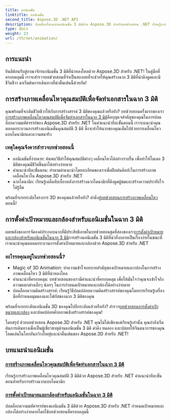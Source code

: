 ```yaml
---
title: แอนิเมชั่น
linktitle: แอนิเมชั่น
second_title: Aspose.3D .NET API
description: ปลดล็อกโลกแห่งแอนิเมชั่น 3 มิติด้วย Aspose.3D สำหรับบทช่วยสอน .NET เรียนรู้การสร้างภาพเคลื่อนไหวและตั้งค่าเป้าหมายและกล้องสำหรับฉากไดนามิกได้อย่างง่ายดาย
type: docs
weight: 23
url: /th/net/animation/
---
```

## การแนะนำ

ยินดีต้อนรับสู่อาณาจักรแอนิเมชั่น 3 มิติที่น่าหลงใหลด้วย Aspose.3D สำหรับ .NET! ในคู่มือที่ครอบคลุมนี้ เราจะสำรวจบทช่วยสอนที่จำเป็นสองบทที่จะช่วยให้คุณสร้างฉาก 3 มิติที่น่าดึงดูดและมีชีวิตชีวา มาเริ่มต้นการเดินทางที่น่าตื่นเต้นนี้ด้วยกัน!

## การสร้างภาพเคลื่อนไหวคุณสมบัติเพื่อจัดทำเอกสารในฉาก 3 มิติ
 คุณพร้อมที่จะเติมชีวิตชีวาให้กับการสร้างสรรค์ 3 มิติของคุณแล้วหรือยัง? บทช่วยสอนครั้งแรกของเรา[การสร้างภาพเคลื่อนไหวคุณสมบัติเพื่อจัดทำเอกสารในฉาก 3 มิติ](./property-to-document/)คือกุญแจสำคัญของคุณในการปลดล็อกความมหัศจรรย์ของ Aspose.3D สำหรับ .NET ในคำแนะนำทีละขั้นตอนนี้ เราจะแนะนำคุณตลอดกระบวนการสร้างแอนิเมชั่นคุณสมบัติ 3 มิติ ซึ่งจะทำให้ฉากของคุณเต็มไปด้วยการเคลื่อนไหวแบบไดนามิกและความสมจริง

### เหตุใดคุณจึงควรสำรวจบทช่วยสอนนี้
- แอนิเมชันที่ง่ายดาย: ค้นพบวิธีทำให้คุณสมบัติต่างๆ เคลื่อนไหวได้อย่างราบรื่น เพื่อทำให้โมเดล 3 มิติของคุณมีชีวิตขึ้นมาได้อย่างง่ายดาย
- คำแนะนำทีละขั้นตอน: ทำตามคำแนะนำโดยละเอียดของเราเพื่อฝึกฝนศิลปะในการสร้างภาพเคลื่อนไหวใน Aspose.3D สำหรับ .NET
- ฉากไดนามิก: เรียนรู้เคล็ดลับเบื้องหลังการสร้างฉากไดนามิกที่ดึงดูดผู้ชมและสร้างความประทับใจไม่รู้ลืม

 พร้อมที่จะยกระดับโครงการ 3D ของคุณแล้วหรือยัง? ดำดิ่งสู่[บทช่วยสอนการสร้างภาพเคลื่อนไหว](./property-to-document/) ตอนนี้!

## การตั้งค่าเป้าหมายและกล้องสำหรับแอนิเมชั่นในฉาก 3 มิติ
 เผยพลังของการจัดองค์ประกอบฉากที่มีประสิทธิภาพในบทช่วยสอนชุดที่สองของเรา[การตั้งค่าเป้าหมายและกล้องสำหรับแอนิเมชั่นในฉาก 3 มิติ](./setup-target-camera/)การสร้างแอนิเมชั่น 3 มิติที่น่าทึ่งกลายเป็นเรื่องง่ายในขณะที่เราแนะนำคุณตลอดกระบวนการตั้งค่าเป้าหมายและกล้องด้วย Aspose.3D สำหรับ .NET

### อะไรรอคุณอยู่ในบทช่วยสอนนี้?
- Magic of 3D Animation: ทำความเข้าใจบทบาทสำคัญของเป้าหมายและกล้องในการสร้างภาพเคลื่อนไหว 3 มิติที่น่าหลงใหล
- คำแนะนำที่ครอบคลุม: บทช่วยสอนของเรามีคำแนะนำที่ครอบคลุม เพื่อให้มั่นใจว่าคุณจะเข้าใจถึงความแตกต่างเล็กๆ น้อยๆ ในการกำหนดเป้าหมายและกล้องได้อย่างง่ายดาย
- ปลดล็อกความคิดสร้างสรรค์: เรียนรู้วิธีปลดปล่อยความคิดสร้างสรรค์ของคุณโดยการเรียนรู้เครื่องมือที่กำหนดมุมมองและโฟกัสของฉาก 3 มิติของคุณ

 พร้อมที่จะยกระดับแอนิเมชั่น 3D ของคุณไปอีกระดับแล้วหรือยัง? สำรวจ[บทช่วยสอนการตั้งค่าเป้าหมายและกล้อง](./setup-target-camera/) และปลดปล่อยศักยภาพเชิงสร้างสรรค์ของคุณ!

โดยสรุป ด้วยบทช่วยสอน Aspose.3D สำหรับ .NET คุณไม่ได้เพียงแค่เรียนรู้เท่านั้น คุณกำลังเริ่มต้นการเดินทางเพื่อเป็นผู้เชี่ยวชาญด้านแอนิเมชั่น 3 มิติ ดำดิ่ง ทดลอง และปล่อยให้จินตนาการของคุณโลดแล่นในโลกอันกว้างใหญ่และน่าตื่นเต้นของ Aspose.3D สำหรับ .NET!
## บทแนะนำแอนิเมชั่น
### [การสร้างภาพเคลื่อนไหวคุณสมบัติเพื่อจัดทำเอกสารในฉาก 3 มิติ](./property-to-document/)
เรียนรู้การสร้างภาพเคลื่อนไหวคุณสมบัติ 3 มิติด้วย Aspose.3D สำหรับ .NET คำแนะนำทีละขั้นตอนสำหรับการสร้างฉากแบบไดนามิก
### [การตั้งค่าเป้าหมายและกล้องสำหรับแอนิเมชั่นในฉาก 3 มิติ](./setup-target-camera/)
ปลดล็อกความมหัศจรรย์ของแอนิเมชัน 3 มิติด้วย Aspose.3D สำหรับ .NET กำหนดเป้าหมายและกล้องได้อย่างง่ายดายโดยใช้บทช่วยสอนที่ครอบคลุมนี้